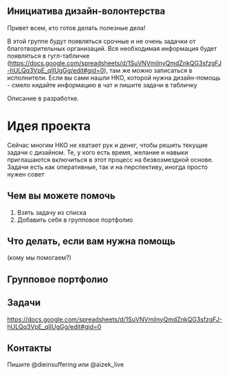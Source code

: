 ## Инициатива дизайн-волонтерства

Привет всем, кто готов делать полезные дела!

В этой группе будут появляться срочные и не очень задачки от благотворительных организаций. Вся необходимая информация будет появляться в гугл-табличке (https://docs.google.com/spreadsheets/d/1SuVNVmilnyQmdZnkQG3sfzgFJ-hULQq3VpE_qIIUgGg/edit#gid=0), там же можно записаться в исполнители. Если вы сами нашли НКО, которой нужна дизайн-помощь - смело кидайте информацию в чат и пишите задачи в табличку

Описание в разработке.

# Идея проекта

Сейчас многим НКО не хватает рук и денег, чтобы решить текущие задачи с дизайном. Те, у кого есть время, желание и навыки приглашаются включиться в этот процесс на безвозмездной основе. Задачи есть как оперативные, так и на перспективу, иногда просто нужен совет

## Чем вы можете помочь

1. Взять задачу из списка
2. Добавить себя в групповое портфолио

## Что делать, если вам нужна помощь

(кому мы помогаем?)

## Групповое портфолио

## Задачи

https://docs.google.com/spreadsheets/d/1SuVNVmilnyQmdZnkQG3sfzgFJ-hULQq3VpE_qIIUgGg/edit#gid=0

## Контакты

Пишите @dieinsuffering или @aizek_live
